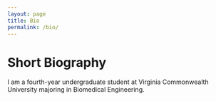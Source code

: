 ```yaml
---
layout: page
title: Bio
permalink: /bio/
---
```


# Short Biography
I am a fourth-year undergraduate student at Virginia Commonwealth University majoring in Biomedical Engineering. 
